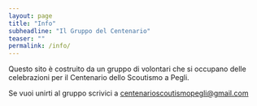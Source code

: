 ```yaml
---
layout: page
title: "Info"
subheadline: "Il Gruppo del Centenario"
teaser: ""
permalink: /info/
---
```


Questo sito è costruito da un gruppo di volontari che si occupano delle celebrazioni per il Centenario dello Scoutismo a Pegli. 

Se vuoi unirti al gruppo scrivici a <centenarioscoutismopegli@gmail.com>


